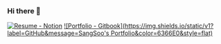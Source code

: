### Hi there 👋

[![Resume - Notion](https://img.shields.io/static/v1?label=Notion&message=Resume&color=E16259&style=flat)](https://www.notion.so/43f46871b88a4d2286109b390ec85b52) 
[![Portfolio - Gitbook](https://img.shields.io/static/v1?label=GitHub&message=SangSoo's Portfolio&color=6366E0&style=flat)](https://github.com/tkdtn1427/Portfolio)



<!--
**tkdtn1427/tkdtn1427** is a ✨ _special_ ✨ repository because its `README.md` (this file) appears on your GitHub profile.

[![Hyune's-lab](https://img.shields.io/static/v1?label=Github&message=Hyune's-lab&color=0DB46D&style=flat)](https://github.com/Hyune-s-lab)


Here are some ideas to get you started:

- 🔭 I’m currently working on ...
- 🌱 I’m currently learning ...
- 👯 I’m looking to collaborate on ...
- 🤔 I’m looking for help with ...
- 💬 Ask me about ...
- 📫 How to reach me: ...
- 😄 Pronouns: ...
- ⚡ Fun fact: ...
-->
